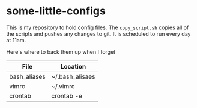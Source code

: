 # some-little-configs

This is my repository to hold config files. The `copy_script.sh` copies all of the scripts and pushes any changes to git. It is scheduled to run every day at 11am.

Here's where to back them up when I forget

| File  | Location |
| ------------- | ------------- |
| bash_aliases | ~/.bash_alisaes  |
| vimrc  | ~/.vimrc  |
| crontab | crontab -e |
